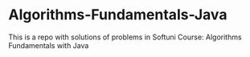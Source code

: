 # Algorithms-Fundamentals-Java
This is a repo with solutions of problems in Softuni Course: Algorithms Fundamentals with Java
